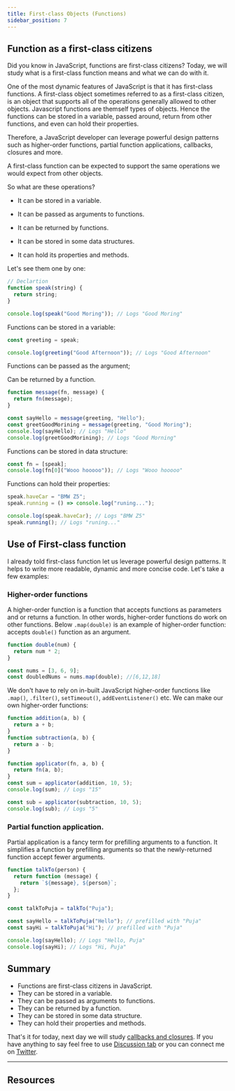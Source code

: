 ```yaml
---
title: First-class Objects (Functions)
sidebar_position: 7
---
```


## Function as a first-class citizens

Did you know in JavaScript, functions are first-class citizens?
Today, we will study what is a first-class function means and what we can do with it.

One of the most dynamic features of JavaScript is that it has first-class functions. A first-class object sometimes referred to as a first-class citizen, is an object that supports all of the operations generally allowed to other objects. Javascript functions are themself types of objects. Hence the functions can be stored in a variable, passed around, return from other functions, and even can hold their properties.

Therefore, a JavaScript developer can leverage powerful design patterns such as higher-order functions, partial function applications, callbacks, closures and more.

A first-class function can be expected to support the same operations we would expect from other objects.

So what are these operations?

- It can be stored in a variable.

- It can be passed as arguments to functions.

- It can be returned by functions.

- It can be stored in some data structures.

- It can hold its properties and methods.

Let's see them one by one:

```javascript
// Declartion
function speak(string) {
  return string;
}

console.log(speak("Good Moring")); // Logs "Good Moring"
```

Functions can be stored in a variable:

```javascript
const greeting = speak;

console.log(greeting("Good Afternoon")); // Logs "Good Afternoon"
```

Functions can be passed as the argument;

Can be returned by a function.

```javascript
function message(fn, message) {
  return fn(message);
}

const sayHello = message(greeting, "Hello");
const greetGoodMorining = message(greeting, "Good Moring");
console.log(sayHello); // Logs "Hello"
console.log(greetGoodMorining); // Logs "Good Morning"
```

Functions can be stored in data structure:

```javascript
const fn = [speak];
console.log(fn[0]("Wooo hooooo")); // Logs "Wooo hooooo"
```

Functions can hold their properties:

```javascript
speak.haveCar = "BMW Z5";
speak.running = () => console.log("runing...");

console.log(speak.haveCar); // Logs "BMW Z5"
speak.running(); // Logs "runing..."
```

## Use of First-class function

I already told first-class function let us leverage powerful design patterns. It helps to write more readable, dynamic and more concise code. Let's take a few examples:

### Higher-order functions

A higher-order function is a function that accepts functions as parameters and or returns a function. In other words, higher-order functions do work on other functions. Below `.map(double)` is an example of higher-order function: accepts `double()` function as an argument.

```javascript
function double(num) {
  return num * 2;
}

const nums = [3, 6, 9];
const doubledNums = nums.map(double); //[6,12,18]
```

We don't have to rely on in-built JavaScript higher-order functions like `.map()`, `.filter()`, `setTimeout()`, `addEventListener()` etc. We can make our own higher-order functions:

```javascript
function addition(a, b) {
  return a + b;
}
function subtraction(a, b) {
  return a - b;
}

function applicator(fn, a, b) {
  return fn(a, b);
}
const sum = applicator(addition, 10, 5);
console.log(sum); // Logs "15"

const sub = applicator(subtraction, 10, 5);
console.log(sub); // Logs "5"
```

### Partial function application.

Partial application is a fancy term for prefilling arguments to a function. It simplifies a function by prefilling arguments so that the newly-returned function accept fewer arguments.

```javascript
function talkTo(person) {
  return function (message) {
    return `${message}, ${person}`;
  };
}

const talkToPuja = talkTo("Puja");

const sayHello = talkToPuja("Hello"); // prefilled with "Puja"
const sayHi = talkToPuja("Hi"); // prefilled with "Puja"

console.log(sayHello); // Logs "Hello, Puja"
console.log(sayHi); // Logs "Hi, Puja"
```

## Summary

- Functions are first-class citizens in JavaScript.
- They can be stored in a variable.
- They can be passed as arguments to functions.
- They can be returned by a function.
- They can be stored in some data structure.
- They can hold their properties and methods.

That's it for today, next day we will study [callbacks and closures](https://github.com/biswarup35/100-days-of-javascript/tree/main/day-eight). If you have anything to say feel free to use [Discussion tab](https://github.com/biswarup35/100-days-of-javascript/discussions) or you can connect me on [Twitter](https://twitter.com/BiswarupBouri).

<hr/>

## Resources
